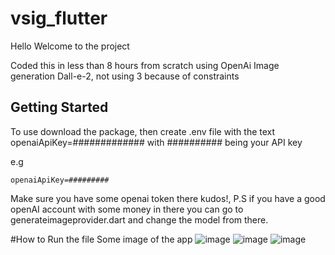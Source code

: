 # vsig_flutter

Hello Welcome to the project 

Coded this in less than 8 hours from scratch using OpenAi Image generation Dall-e-2, not using 3 because of constraints

## Getting Started

To use download the package, then create .env file with the text openaiApiKey=############# with ########## being your API key

e.g 
```
openaiApiKey=#########
```

Make sure you have some openai token there kudos!,
P.S if you have a good openAI account with some money in there you can go to generateimageprovider.dart and change the model from there.

#How to Run the file
Some image of the app
![image](https://github.com/Nxtframe/vsig_flutter/assets/44863696/43dcc0a3-14f7-42d1-ae0e-100fbd49c5f5)
![image](https://github.com/Nxtframe/vsig_flutter/assets/44863696/dbb93aac-c1cc-4eec-b5a6-43fa1f64bd4e)
![image](https://github.com/Nxtframe/vsig_flutter/assets/44863696/2ade4ae2-238d-4e49-9c58-ee0bbb3ccc54)




